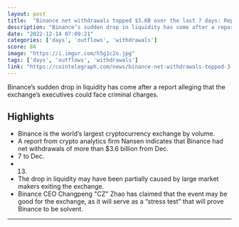 ```yaml
---
layout: post
title:  "Binance net withdrawals topped $3.6B over the last 7 days: Report"
description: "Binance’s sudden drop in liquidity has come after a report alleging that the exchange’s executives could face criminal charges."
date: "2022-12-14 07:09:21"
categories: ['days', 'outflows', 'withdrawals']
score: 84
image: "https://i.imgur.com/h5g1c2o.jpg"
tags: ['days', 'outflows', 'withdrawals']
link: "https://cointelegraph.com/news/binance-net-withdrawals-topped-3-6b-over-the-last-7-days-report"
---
```


Binance’s sudden drop in liquidity has come after a report alleging that the exchange’s executives could face criminal charges.

## Highlights

- Binance is the world’s largest cryptocurrency exchange by volume.
- A report from crypto analytics firm Nansen indicates that Binance had net withdrawals of more than $3.6 billion from Dec.
- 7 to Dec.
- 13.
- The drop in liquidity may have been partially caused by large market makers exiting the exchange.
- Binance CEO Changpeng "CZ" Zhao has claimed that the event may be good for the exchange, as it will serve as a “stress test” that will prove Binance to be solvent.

---
